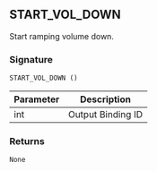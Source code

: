 ## START\_VOL\_DOWN

Start ramping volume down.


### Signature

`START_VOL_DOWN ()`


| Parameter | Description |
| --- | --- |
| int | Output Binding ID |


### Returns

`None`